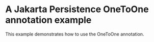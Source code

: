 # A Jakarta Persistence OneToOne annotation example

This example demonstrates how to use the OneToOne annotation.
